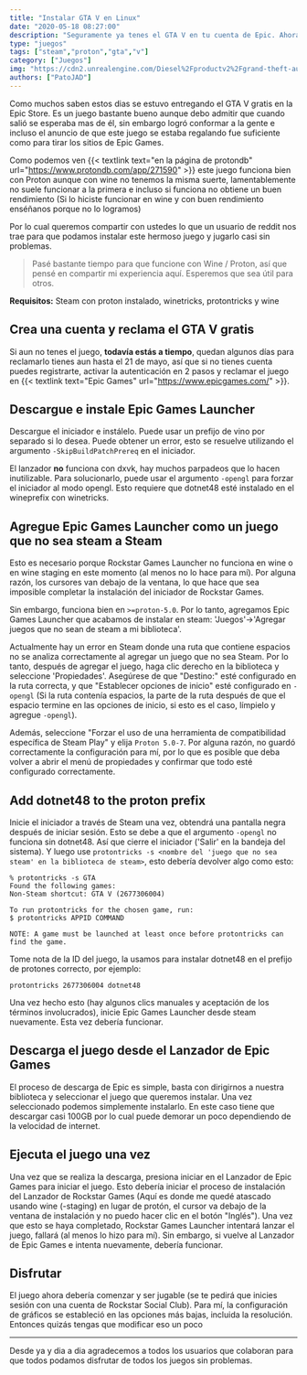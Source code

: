 ```yaml
---
title: "Instalar GTA V en Linux"
date: "2020-05-18 08:27:00"
description: "Seguramente ya tenes el GTA V en tu cuenta de Epic. Ahora toca instalarlo en Linux y ponerse a disfrutar."
type: "juegos"
tags: ["steam","proton","gta","v"]
category: ["Juegos"]
img: "https://cdn2.unrealengine.com/Diesel%2Fproductv2%2Fgrand-theft-auto-v%2Fhome%2FGTAV_EGS_Artwork_1920x1080_Hero-Carousel_V06-1920x1080-1503e4b1320d5652dd4f57466c8bcb79424b3fc0.jpg"
authors: ["PatoJAD"]
---
```


Como muchos saben estos dias se estuvo entregando el GTA V gratis en la Epic Store. Es un juego bastante bueno aunque debo admitir que cuando salió se esperaba mas de él, sin embargo logró conformar a la gente e incluso el anuncio de que este juego se estaba regalando fue suficiente como para tirar los sitios de Epic Games.

Como podemos ven {{< textlink text="en la página de protondb" url="https://www.protondb.com/app/271590" >}} este juego funciona bien con Proton aunque con wine no tenemos la misma suerte, lamentablemente no suele funcionar a la primera e incluso si funciona no obtiene un buen rendimiento (Si lo hiciste funcionar en wine y con buen rendimiento enséñanos porque no lo logramos)

Por lo cual queremos compartir con ustedes lo que un usuario de reddit nos trae para que podamos instalar este hermoso juego y jugarlo casi sin problemas.



> Pasé bastante tiempo para que funcione con Wine / Proton, así que pensé en compartir mi experiencia aquí. Esperemos que sea útil para otros.



**Requisitos:** Steam con proton instalado, winetricks, protontricks y wine




## Crea una cuenta y reclama el GTA V gratis



Si aun no tenes el juego, **todavía estás a tiempo**, quedan algunos días para reclamarlo tienes aun hasta el 21 de mayo, así que si no tienes cuenta puedes registrarte, activar la autenticación en 2 pasos y reclamar el juego en {{< textlink text="Epic Games" url="https://www.epicgames.com/" >}}.




## Descargue e instale Epic Games Launcher



Descargue el iniciador e instálelo. Puede usar un prefijo de vino por separado si lo desea. Puede obtener un error, esto se resuelve utilizando el argumento `-SkipBuildPatchPrereq` en el iniciador.

El lanzador **no** funciona con dxvk, hay muchos parpadeos que lo hacen inutilizable. Para solucionarlo, puede usar el argumento `-opengl` para forzar el iniciador al modo opengl. Esto requiere que dotnet48 esté instalado en el wineprefix con winetricks.




## Agregue Epic Games Launcher como un juego que no sea steam a Steam



Esto es necesario porque Rockstar Games Launcher no funciona en wine o en wine staging en este momento (al menos no lo hace para mí). Por alguna razón, los cursores van debajo de la ventana, lo que hace que sea imposible completar la instalación del iniciador de Rockstar Games.

Sin embargo, funciona bien en `>=proton-5.0`. Por lo tanto, agregamos Epic Games Launcher que acabamos de instalar en steam: 'Juegos'->'Agregar juegos que no sean de steam a mi biblioteca'.

Actualmente hay un error en Steam donde una ruta que contiene espacios no se analiza correctamente al agregar un juego que no sea Steam. Por lo tanto, después de agregar el juego, haga clic derecho en la biblioteca y seleccione 'Propiedades'. Asegúrese de que "Destino:" esté configurado en la ruta correcta, y que "Establecer opciones de inicio" esté configurado en `-opengl` (Si la ruta contenía espacios, la parte de la ruta después de que el espacio termine en las opciones de inicio, si esto es el caso, límpielo y agregue `-opengl`).

Además, seleccione "Forzar el uso de una herramienta de compatibilidad específica de Steam Play" y elija `Proton 5.0-7`. Por alguna razón, no guardó correctamente la configuración para mí, por lo que es posible que deba volver a abrir el menú de propiedades y confirmar que todo esté configurado correctamente.




## Add dotnet48 to the proton prefix



Inicie el iniciador a través de Steam una vez, obtendrá una pantalla negra después de iniciar sesión. Esto se debe a que el argumento `-opengl` no funciona sin dotnet48. Así que cierre el iniciador ('Salir' en la bandeja del sistema). Y luego use `protontricks -s <nombre del 'juego que no sea steam' en la biblioteca de steam>`, esto debería devolver algo como esto:



    % protontricks -s GTA
    Found the following games:
    Non-Steam shortcut: GTA V (2677306004)

    To run protontricks for the chosen game, run:
    $ protontricks APPID COMMAND

    NOTE: A game must be launched at least once before protontricks can find the game.



Tome nota de la ID del juego, la usamos para instalar dotnet48 en el prefijo de protones correcto, por ejemplo:



    protontricks 2677306004 dotnet48



Una vez hecho esto (hay algunos clics manuales y aceptación de los términos involucrados), inicie Epic Games Launcher desde steam nuevamente. Esta vez debería funcionar.




## Descarga el juego desde el Lanzador de Epic Games



El proceso de descarga de Epic es simple, basta con dirigirnos a nuestra biblioteca y seleccionar el juego que queremos instalar. Una vez seleccionado podemos simplemente instalarlo. En este caso tiene que descargar casi 100GB por lo cual puede demorar un poco dependiendo de la velocidad de internet.




## Ejecuta el juego una vez



Una vez que se realiza la descarga, presiona iniciar en el Lanzador de Epic Games para iniciar el juego. Esto debería iniciar el proceso de instalación del Lanzador de Rockstar Games (Aquí es donde me quedé atascado usando wine (-staging) en lugar de protón, el cursor va debajo de la ventana de instalación y no puedo hacer clic en el botón "Inglés"). Una vez que esto se haya completado, Rockstar Games Launcher intentará lanzar el juego, fallará (al menos lo hizo para mí). Sin embargo, si vuelve al Lanzador de Epic Games e intenta nuevamente, debería funcionar.




## Disfrutar



El juego ahora debería comenzar y ser jugable (se te pedirá que inicies sesión con una cuenta de Rockstar Social Club). Para mí, la configuración de gráficos se estableció en las opciones más bajas, incluida la resolución. Entonces quizás tengas que modificar eso un poco



---



Desde ya y dia a dia agradecemos a todos los usuarios que colaboran para que todos podamos disfrutar de todos los juegos sin problemas.
